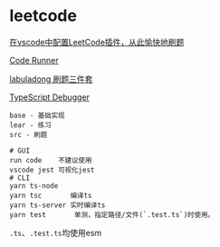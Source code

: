 # leetcode

[在vscode中配置LeetCode插件，从此愉快地刷题](https://www.cnblogs.com/techflow/p/12590795.html)

[Code Runner](https://marketplace.visualstudio.com/items?itemName=formulahendry.code-runner)

[labuladong 刷题三件套](https://mp.weixin.qq.com/s/X-fE9sR4BLi6T9pn7xP4pg)

[TypeScript Debugger](https://marketplace.visualstudio.com/items?itemName=kakumei.ts-debug)

```
base - 基础实现
lear - 练习
src - 刷题
```

```
# GUI
run code    不建议使用
vscode jest 可视化jest
# CLI
yarn ts-node
yarn tsc       编译ts
yarn ts-server 实时编译ts
yarn test       单测，指定路径/文件(`.test.ts`)时使用。
```

`.ts`、`.test.ts`均使用esm
